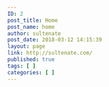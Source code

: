 ```yaml
---
ID: 2
post_title: Home
post_name: home
author: sultenate
post_date: 2018-03-12 14:15:39
layout: page
link: http://sultenate.com/
published: true
tags: [ ]
categories: [ ]
---
```

